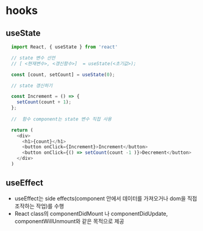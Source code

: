 # hooks

## useState

```ts
  import React, { useState } from 'react'

  // state 변수 선언
  // [ <현재변수>, <갱신함수>]  = useState(<초기값>);

  const [count, setCount] = useState(0);

  // state 갱신하기

  const Increment = () => {
    setCount(count + 1);
  };
  
  //  함수 component는 state 변수 직접 사용

  return (
    <div>
      <h1>{count}</h1>
      <button onClick={Increment}>Increment</button>
      <button onClick={() => setCount(count -1 )}>Decrement</button>
    </div>
  )
```

## useEffect

* useEffect는 side effects(component 안에서 데이터를 가져오거나 dom을 직접 조작하는 작업)를 수행
* React class의 componentDidMount 나 componentDidUpdate, componentWillUnmount와 같은 목적으로 제공



